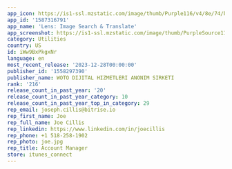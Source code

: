 ```yaml
---
app_icon: https://is1-ssl.mzstatic.com/image/thumb/Purple116/v4/8e/74/b1/8e74b1e9-b2cf-74c2-0fbf-212cfe6db1cc/AppIcon-0-0-1x_U007emarketing-0-7-0-85-220.png/1024x1024bb.png
app_id: '1587316791'
app_name: 'Lens: Image Search & Translate'
app_screenshot: https://is1-ssl.mzstatic.com/image/thumb/PurpleSource116/v4/80/8e/4b/808e4b08-d210-ce90-e879-cc9d9dfe2c7e/40bc794b-e534-4de1-899e-ca7c00173cdf_6.5_-_ENG.jpg/1284x2778bb.png
category: Utilities
country: US
id: iWw9BxPkgxNr
language: en
most_recent_release: '2023-12-28T00:00:00'
publisher_id: '1558297390'
publisher_name: WOTO DIJITAL HIZMETLERI ANONIM SIRKETI
rank: '216'
release_count_in_past_year: '20'
release_count_in_past_year_category: 10
release_count_in_past_year_top_in_category: 29
rep_email: joseph.cillis@bitrise.io
rep_first_name: Joe
rep_full_name: Joe Cillis
rep_linkedin: https://www.linkedin.com/in/joecillis
rep_phone: +1 518-258-1902
rep_photo: joe.jpg
rep_title: Account Manager
store: itunes_connect
---
```

